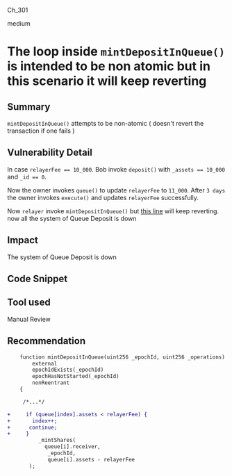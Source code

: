 Ch_301

medium

# The loop inside `mintDepositInQueue()` is intended to be non atomic but in this scenario it will keep reverting

## Summary
`mintDepositInQueue()` attempts to be non-atomic ( doesn't revert the transaction if one fails )

## Vulnerability Detail
In case `relayerFee == 10_000`. 
Bob invoke `deposit()` with `_assets == 10_000` and `_id == 0`.

Now the owner invokes `queue()` to update `relayerFee` to `11_000`. 
After `3 days` the owner invokes `execute()` and updates `relayerFee` successfully.

Now `relayer` invoke `mintDepositInQueue()` but [this line](https://github.com/sherlock-audit/2023-03-Y2K/blob/main/Earthquake/src/v2/Carousel/Carousel.sol#L337) will keep reverting.
now all the system of Queue Deposit is down

## Impact
The system of Queue Deposit is down

## Code Snippet

## Tool used

Manual Review

## Recommendation
```diff
    function mintDepositInQueue(uint256 _epochId, uint256 _operations)
        external
        epochIdExists(_epochId)
        epochHasNotStarted(_epochId)
        nonReentrant
    {

     /*...*/

+     if (queue[index].assets < relayerFee) {
+       index++;
+      continue;
+     }
          _mintShares(
            queue[i].receiver,
             _epochId,
             queue[i].assets - relayerFee
       );
```